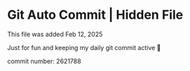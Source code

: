 # Git Auto Commit | Hidden File

This file was added Feb 12, 2025

Just for fun and keeping my daily git commit active 🤪

commit number: 2621788
